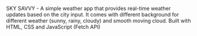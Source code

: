 SKY SAVVY - A simple weather app that provides real-time weather updates based on the city input.
It comes with different background for different weather (sunny, rainy, cloudy) and smooth moving cloud.
Built with HTML, CSS and JavaScript (Fetch API)
